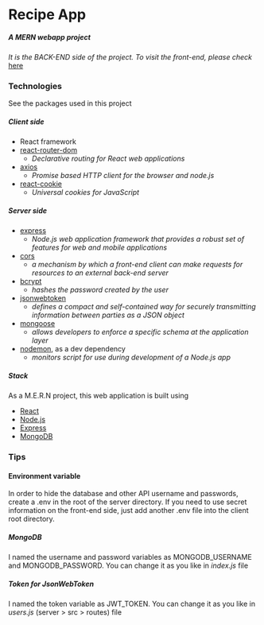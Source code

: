 # Recipe App #
##### A MERN webapp project #####

_It is the BACK-END side of the project. To visit the front-end, please check_ [here](blablablahttps://github.com/h-chagas/mern-recipe-app-front-end)

### Technologies ###

See the packages used in this project

##### Client side #####

* React framework
* [react-router-dom](https://www.npmjs.com/package/react-router-dom)
    * _Declarative routing for React web applications_
* [axios](https://www.npmjs.com/package/axios)
    * _Promise based HTTP client for the browser and node.js_
* [react-cookie](https://www.npmjs.com/package/react-cookie)
    * _Universal cookies for JavaScript_

##### Server side #####

* [express](https://www.npmjs.com/package/express)
    * _Node.js web application framework that provides a robust set of features for web and mobile applications_
* [cors](https://www.npmjs.com/package/cors)
    * _a mechanism by which a front-end client can make requests for resources to an external back-end server_
* [bcrypt](https://www.npmjs.com/package/bcrypt)
    * _hashes the password created by the user_
* [jsonwebtoken](https://www.npmjs.com/package/jsonwebtoken)
    * _defines a compact and self-contained way for securely transmitting information between parties as a JSON object_
* [mongoose](https://www.npmjs.com/package/mongoose)
    * _allows developers to enforce a specific schema at the application layer_
* [nodemon](https://www.npmjs.com/package/nodemon), as a dev dependency
    * _monitors script for use during development of a Node.js app_

##### Stack #####

As a M.E.R.N project, this web application is built using

* [React](https://react.dev/)
* [Node.js](https://nodejs.org/en)
* [Express](https://expressjs.com/)
* [MongoDB](https://www.mongodb.com/)

### Tips ###

#### Environment variable ####

In order to hide the database and other API username and passwords, create a .env in the root of the server directory. If you need to use secret information on the front-end side, just add another .env file into the client root directory.

##### MongoDB #####

I named the username and password variables as MONGODB_USERNAME and MONGODB_PASSWORD. You can change it as you like in _index.js_ file

##### Token for JsonWebToken #####

I named the token variable as JWT_TOKEN. You can change it as you like in _users.js_ (server > src > routes) file
